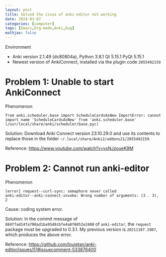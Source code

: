 ```yaml
---
layout: post
title: Solved the issue of anki-editor not working
date: 2024-03-07
categories: [computer]
tags: [Emacs,Org-mode,Anki,bug]
mathjax: false
---
```


Environment

-   Anki version 2.1.49 (dc80804a), Python 3.8.1 Qt 5.15.1 PyQt 5.15.1
-   Newest version of AnkiConnect, installed via the plugin code `2055492159`


<a id="orgb418634"></a>

# Problem 1: Unable to start AnkiConnect

Phenomenon

```text
from anki.scheduler.base import ScheduleCardsAsNew ImportError: cannot import name 'ScheduleCardsAsNew' from 'anki.scheduler.base' (/usr/local/share/anki/scheduler/base.pyc)
```

Solution: Download Anki Connect version 23.10.29.0 and use its contents to replace those in the folder `~/.local/share/Anki2/addons21/2055492159`.

Reference: <https://www.youtube.com/watch?v=vxNJzoueK9M>


<a id="org6cfb6c2"></a>

# Problem 2: Cannot run anki-editor

Phenomenon

```text
[error] request--curl-sync: semaphore never called
anki-editor--anki-connect-invoke: Wrong number of arguments: (3 . 3), 2
```

Cause: coding system error.

Solution: In the commit message of `084ffad14fa700ad1ba95d8cbfe4a8f6052e2408` of `anki-editor`, the `request` package must be upgraded to 0.3.1. My previous version is `20211107.1907`, which produces the above error.

Reference: <https://github.com/louietan/anki-editor/issues/51#issuecomment-533876400>

